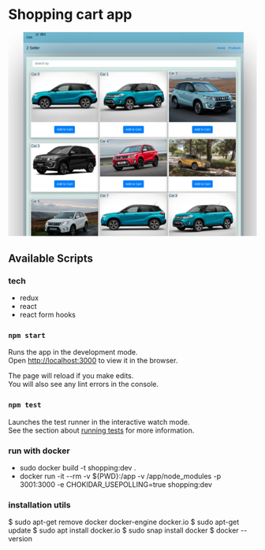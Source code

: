# Shopping cart app

![Home](https://raw.githubusercontent.com/kapit4n/react-shopping-cart/master/mockups/react2-seller-home07.png)

## Available Scripts

### tech
- redux
- react
- react form hooks

### `npm start`

Runs the app in the development mode.<br>
Open [http://localhost:3000](http://localhost:3000) to view it in the browser.

The page will reload if you make edits.<br>
You will also see any lint errors in the console.

### `npm test`

Launches the test runner in the interactive watch mode.<br>
See the section about [running tests](#running-tests) for more information.

### run with docker
- sudo  docker build -t shopping:dev .
- docker run -it --rm -v ${PWD}:/app -v /app/node_modules -p 3001:3000 -e CHOKIDAR_USEPOLLING=true shopping:dev

### installation utils
$ sudo apt-get remove docker docker-engine docker.io
$ sudo apt-get update
$ sudo apt install docker.io
$ sudo snap install docker
$ docker --version
